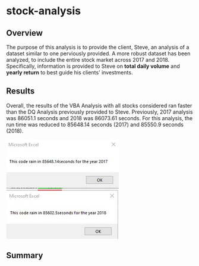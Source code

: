 # stock-analysis

## Overview
The purpose of this analysis is to provide the client, Steve, an analysis of a dataset similar to one perviously provided. A more robust dataset has been analyzed, to include the entire stock market across 2017 and 2018. Specifically, information is provided to Steve on **total daily volume** and **yearly return** to best guide his clients' investments. 

## Results
Overall, the results of the VBA Analysis with all stocks considered ran faster than the DQ Analysis previously provided to Steve. Previously, 2017 analysis was 86051.1 seconds and 2018 was 86073.61 seconds. For this analysis, the run time was reduced to 85648.14 seconds (2017) and 85550.9 seconds (2018).

![2017Timer](https://github.com/tarajarell/stock-analysis/blob/master/resources/2017%20Timer.jpg)
![2018Timer](https://github.com/tarajarell/stock-analysis/blob/master/resources/2018%20Timer.jpg)

## Summary
